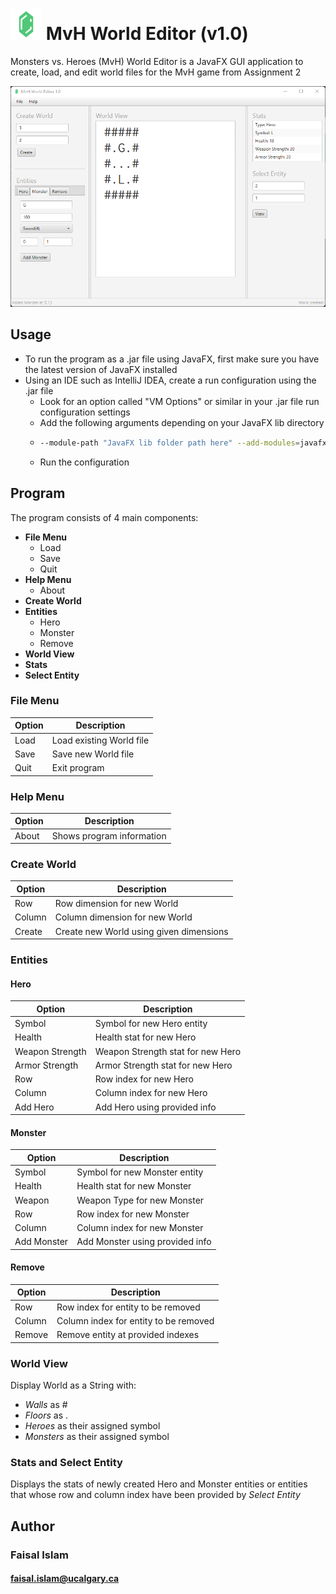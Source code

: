 # ![](src/main/resources/rupee-50px.png) MvH World Editor (v1.0)

Monsters vs. Heroes (MvH) World Editor is a JavaFX GUI application to create, load, and edit world files for the MvH 
game from Assignment 2

![](src/main/resources/screenshot.png)

## Usage
* To run the program as a .jar file using JavaFX, first make sure you have the latest version of JavaFX installed
* Using an IDE such as IntelliJ IDEA, create a run configuration using the .jar file
  * Look for an option called "VM Options" or similar in your .jar file run configuration settings
  * Add the following arguments depending on your JavaFX lib directory
  * ```bash
    --module-path "JavaFX lib folder path here" --add-modules=javafx.controls,javafx.fxml
    ```
  * Run the configuration

## Program

The program consists of 4 main components:
* **File Menu**
    * Load
    * Save
    * Quit
* **Help Menu**
    * About
* **Create World**
* **Entities**
    * Hero
    * Monster
    * Remove
* **World View**
* **Stats**
* **Select Entity**

### File Menu ###

| Option | Description              |
|--------|--------------------------|
| Load   | Load existing World file |
| Save   | Save new World file      |
| Quit   | Exit program             |

### Help Menu ### 

| Option | Description               |
|--------|---------------------------|
| About  | Shows program information |

### Create World ###
| Option | Description                             |
|--------|-----------------------------------------|
| Row    | Row dimension for new World             |
| Column | Column dimension for new World          |
| Create | Create new World using given dimensions |

### Entities ###

#### Hero #### 
| Option          | Description                       |
|-----------------|-----------------------------------|
| Symbol          | Symbol for new Hero entity        |
| Health          | Health stat for new Hero          |
| Weapon Strength | Weapon Strength stat for new Hero |
| Armor Strength  | Armor Strength stat for new Hero  |
| Row             | Row index for new Hero            |
| Column          | Column index for new Hero         |
| Add Hero        | Add Hero using provided info      |

#### Monster #### 
| Option      | Description                     |
|-------------|---------------------------------|
| Symbol      | Symbol for new Monster entity   |
| Health      | Health stat for new Monster     |
| Weapon      | Weapon Type for new Monster     |
| Row         | Row index for new Monster       |
| Column      | Column index for new Monster    |
| Add Monster | Add Monster using provided info |

#### Remove #### 
| Option | Description                           |
|--------|---------------------------------------|
| Row    | Row index for entity to be removed    |
| Column | Column index for entity to be removed |
| Remove | Remove entity at provided indexes     |

### World View ###
Display World as a String with:
* *Walls* as #
* *Floors* as .
* *Heroes* as their assigned symbol
* *Monsters* as their assigned symbol

### Stats and Select Entity ###
Displays the stats of newly created Hero and Monster entities or entities that
whose row and column index have been provided by *Select Entity*

## Author
### Faisal Islam
#### faisal.islam@ucalgary.ca

